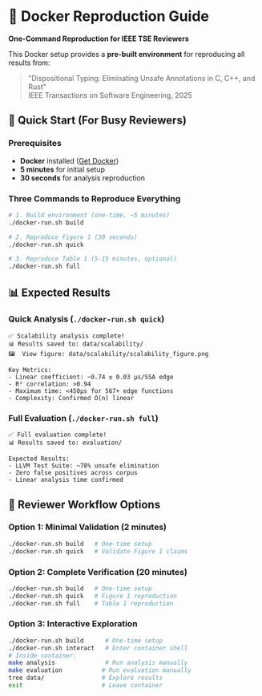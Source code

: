 # 🐳 Docker Reproduction Guide

**One-Command Reproduction for IEEE TSE Reviewers**

This Docker setup provides a **pre-built environment** for reproducing all results from:
> "Dispositional Typing: Eliminating Unsafe Annotations in C, C++, and Rust"  
> IEEE Transactions on Software Engineering, 2025

## 🚀 Quick Start (For Busy Reviewers)

### Prerequisites
- **Docker** installed ([Get Docker](https://docs.docker.com/get-docker/))
- **5 minutes** for initial setup
- **30 seconds** for analysis reproduction

### Three Commands to Reproduce Everything

```bash
# 1. Build environment (one-time, ~5 minutes)
./docker-run.sh build

# 2. Reproduce Figure 1 (30 seconds)
./docker-run.sh quick

# 3. Reproduce Table 1 (5-15 minutes, optional)
./docker-run.sh full
```

## 📊 Expected Results

### Quick Analysis (`./docker-run.sh quick`)
```
✅ Scalability analysis complete!
📊 Results saved to: data/scalability/
🖼️  View figure: data/scalability/scalability_figure.png

Key Metrics:
- Linear coefficient: ~0.74 ± 0.03 μs/SSA edge
- R² correlation: >0.94
- Maximum time: <450μs for 567+ edge functions
- Complexity: Confirmed O(n) linear
```

### Full Evaluation (`./docker-run.sh full`)
```
✅ Full evaluation complete!
📊 Results saved to: evaluation/

Expected Results:
- LLVM Test Suite: ~78% unsafe elimination
- Zero false positives across corpus
- Linear analysis time confirmed
```

## 🎯 Reviewer Workflow Options

### Option 1: Minimal Validation (2 minutes)
```bash
./docker-run.sh build   # One-time setup
./docker-run.sh quick   # Validate Figure 1 claims
```

### Option 2: Complete Verification (20 minutes)
```bash
./docker-run.sh build   # One-time setup  
./docker-run.sh quick   # Figure 1 reproduction
./docker-run.sh full    # Table 1 reproduction
```

### Option 3: Interactive Exploration
```bash
./docker-run.sh build      # One-time setup
./docker-run.sh interact   # Enter container shell
# Inside container:
make analysis              # Run analysis manually
make evaluation           # Run evaluation manually
tree data/                # Explore results
exit                      # Leave container
```
